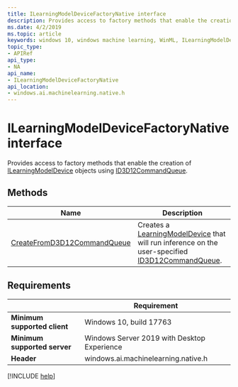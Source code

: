 ```yaml
---
title: ILearningModelDeviceFactoryNative interface
description: Provides access to factory methods that enable the creation of ILearningModelDevice objects using ID3D12CommandQueue.
ms.date: 4/2/2019
ms.topic: article
keywords: windows 10, windows machine learning, WinML, ILearningModelDeviceFactoryNative
topic_type:
- APIRef
api_type:
- NA
api_name:
- ILearningModelDeviceFactoryNative
api_location:
- windows.ai.machinelearning.native.h
---
```


# ILearningModelDeviceFactoryNative interface

Provides access to factory methods that enable the creation of [ILearningModelDevice](/uwp/api/windows.ai.machinelearning.learningmodeldevice) objects using [ID3D12CommandQueue](/windows/desktop/api/d3d12/nn-d3d12-id3d12commandqueue).

## Methods

| Name | Description |
|------|-------------|
| [CreateFromD3D12CommandQueue](ILearningModelDeviceFactoryNative_CreateFromD3D12CommandQueue.md) | Creates a [LearningModelDevice](/uwp/api/windows.ai.machinelearning.learningmodeldevice) that will run inference on the user-specified [ID3D12CommandQueue](/windows/desktop/api/d3d12/nn-d3d12-id3d12commandqueue). |

## Requirements

| | Requirement |
|-|-|
| **Minimum supported client** | Windows 10, build 17763 |
| **Minimum supported server** | Windows Server 2019 with Desktop Experience |
| **Header** | windows.ai.machinelearning.native.h |

[!INCLUDE [help](../../includes/get-help.md)]

